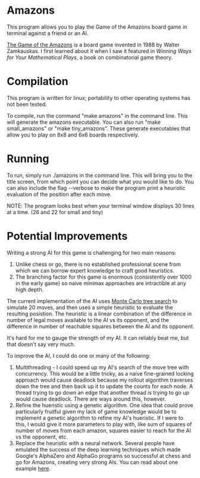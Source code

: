# Amazons

This program allows you to play the Game of the Amazons board game in terminal against a friend or an AI.

[The Game of the Amazons](https://en.wikipedia.org/wiki/Game_of_the_Amazons) is a board game invented in 1988 by Walter Zamkauskas. I first learned about it when I saw it featured in _Winning Ways for Your Mathematical Plays_, a book on combinatorial game theory.

# Compilation

This program is written for linux; portability to other operating systems has not been tested.

To compile, run the command "make amazons" in the command line. This will generate the amazons executable. You can also run "make small_amazons" or "make tiny_amazons". These generate executables that allow you to play on 8x8 and 6x6 boards respectively.

# Running

To run, simply run ./amazons in the command line. This will bring you to the title screen, from which point you can decide what you would like to do. You can also include the flag --verbose to make the program print a heuristic evaluation of the position after each move.

NOTE: The program looks best when your terminal window displays 30 lines at a time. (26 and 22 for small and tiny)

# Potential Improvements

Writing a strong AI for this game is challenging for two main reasons:
1. Unlike chess or go, there is no established professional scene from which we can borrow expert knowledge to craft good heuristics.
2. The branching factor for this game is enormous (consistently over 1000 in the early game) so naive minimax approaches are intractible at any high depth.

The current implementation of the AI uses [Monte Carlo tree search](https://en.wikipedia.org/wiki/Monte_Carlo_tree_search) to simulate 20 moves, and then uses a simple heuristic to evaluate the resulting posistion. The heuristic is a linear combination of the difference in number of legal moves available to the AI vs its opponent, and the difference in number of reachable squares between the AI and its opponent.

It's hard for me to gauge the strength of my AI. It can reliably beat me, but that doesn't say very much.

To improve the AI, I could do one or many of the following:
1. Multithreading - I could speed up my AI's search of the move tree with concurrency. This would be a little tricky, as a naive fine-grained locking approach would cause deadlock because my rollout algorithm traverses down the tree and then back up it to update the counts for each node. A thread trying to go down an edge that another thread is trying to go up would cause deadlock. There are ways around this, however.
2. Refine the hueristic using a genetic algorithm. One idea that could prove particularly fruitful given my lack of game knowledge would be to implement a genetic algorithm to refine my AI's hueristic. If I were to this, I would give it more parameters to play with, like sum of squares of number of moves from each amazon, squares easier to reach for the AI vs the opponent, etc.
3. Replace the heuristic with a neural network. Several people have emulated the success of the deep learning techniques which made Google's AlphaZero and AlphaGo programs so successful at chess and go for Amazons, creating very strong AIs. You can read about one example [here](https://ieeexplore.ieee.org/stamp/stamp.jsp?tp=&arnumber=8408297).
